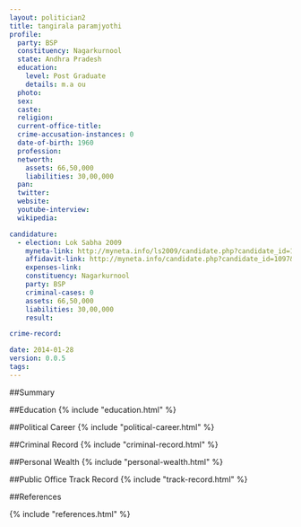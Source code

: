 ```yaml
---
layout: politician2
title: tangirala paramjyothi
profile: 
  party: BSP
  constituency: Nagarkurnool
  state: Andhra Pradesh
  education: 
    level: Post Graduate
    details: m.a ou
  photo: 
  sex: 
  caste: 
  religion: 
  current-office-title: 
  crime-accusation-instances: 0
  date-of-birth: 1960
  profession: 
  networth: 
    assets: 66,50,000
    liabilities: 30,00,000
  pan: 
  twitter: 
  website: 
  youtube-interview: 
  wikipedia: 

candidature: 
  - election: Lok Sabha 2009
    myneta-link: http://myneta.info/ls2009/candidate.php?candidate_id=1097
    affidavit-link: http://myneta.info/candidate.php?candidate_id=1097&scan=original
    expenses-link: 
    constituency: Nagarkurnool 
    party: BSP
    criminal-cases: 0
    assets: 66,50,000
    liabilities: 30,00,000
    result:  

crime-record: 

date: 2014-01-28
version: 0.0.5
tags: 
---
```

##Summary


##Education
{% include "education.html" %}


##Political Career
{% include "political-career.html" %}


##Criminal Record
{% include "criminal-record.html" %}


##Personal Wealth
{% include "personal-wealth.html" %}


##Public Office Track Record
{% include "track-record.html" %}


##References


{% include "references.html" %}